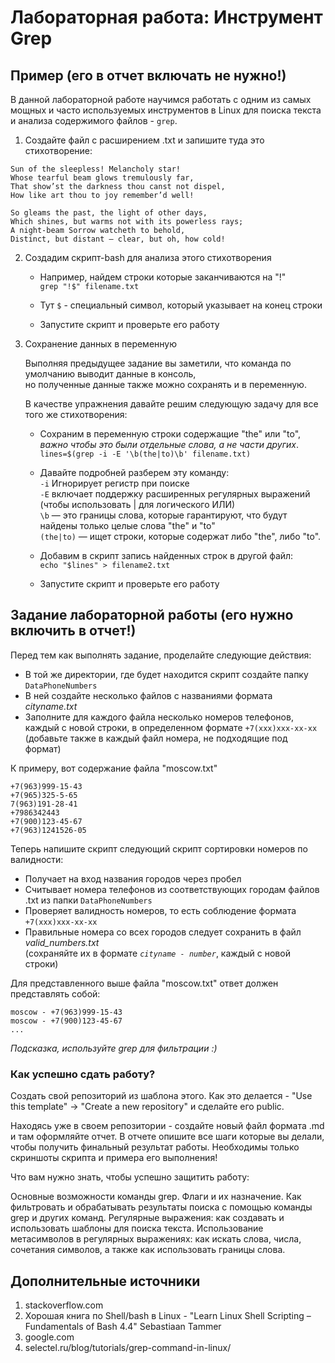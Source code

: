 # Лабораторная работа: Инструмент Grep

## Пример (его в отчет включать не нужно!)

В данной лабораторной работе научимся работать c одним из самых мощных и часто используемых инструментов в Linux для поиска текста и анализа содержимого файлов - `grep`.

1. Создайте файл с расширением .txt и запишите туда это стихотворение:
```
Sun of the sleepless! Melancholy star!
Whose tearful beam glows tremulously far,
That show’st the darkness thou canst not dispel,
How like art thou to joy remember’d well!

So gleams the past, the light of other days,
Which shines, but warms not with its powerless rays;
A night-beam Sorrow watcheth to behold,
Distinct, but distant — clear, but oh, how cold! 
```
2. Создадим скрипт-bash для анализа этого стихотворения

    - Например, найдем строки которые заканчиваются на "!"<br>
    `grep "!$" filename.txt`<br>
    - Тут `$` - специальный символ, который указывает на конец строки<br>

    - Запустите скрипт и проверьте его работу

3. Сохранение данных в переменную

   Выполняя предыдущее задание вы заметили, что команда по умолчанию выводит данные в консоль,<br>
   но полученные данные также можно сохранять и в переменную.

   В качестве упражнения давайте решим следующую задачу для все того же стихотворения:<br>
   - Сохраним в переменную строки содержащие "the" или "to", _важно чтобы это были отдельные слова, а не части других_.<br>
   `lines=$(grep -i -E '\b(the|to)\b' filename.txt)`<br>
   - Давайте подробней разберем эту команду:<br>
     `-i` Игнорирует регистр при поиске<br>
     `-E` включает поддержку расширенных регулярных выражений (чтобы использовать | для логического ИЛИ)<br>
     `\b` — это границы слова, которые гарантируют, что будут найдены только целые слова "the" и "to"<br>
     `(the|to)` — ищет строки, которые содержат либо "the", либо "to".<br>
   - Добавим в скрипт запись найденных строк в другой файл:<br>
    `echo "$lines" > filename2.txt`

   - Запустите скрипт и проверьте его работу
    
## Задание лабораторной работы (его нужно включить в отчет!)

Перед тем как выполнять задание, проделайте следующие действия:
 - В той же директории, где будет находится скрипт создайте папку `DataPhoneNumbers`
 - В ней создайте несколько файлов с названиями формата *cityname.txt*
 - Заполните для каждого файла несколько номеров телефонов, каждый с новой строки, в определенном формате `+7(xxx)xxx-xx-xx` (добавьте также в каждый файл номера, не подходящие под формат)<br>
 
 К примеру, вот содержание файла "moscow.txt"
```
+7(963)999-15-43
+7(965)325-5-65
7(963)191-28-41
+7986342443
+7(900)123-45-67
+7(963)1241526-05
```

 
Теперь напишите скрипт следующий скрипт сортировки номеров по валидности:
- Получает на вход названия городов через пробел
- Считывает номера телефонов из соответствующих городам файлов .txt из папки `DataPhoneNumbers`
- Проверяет валидность номеров, то есть соблюдение формата `+7(xxx)xxx-xx-xx`
- Правильные номера со всех городов следует сохранить в файл *valid_numbers.txt*<br> (сохраняйте их в формате *`cityname - number`*, каждый с новой строки)

Для представленного выше файла "moscow.txt" ответ должен представлять собой:
```
moscow - +7(963)999-15-43
moscow - +7(900)123-45-67
...
```

*Подсказка, используйте grep для фильтрации :)*

### Как успешно сдать работу?

Создать свой репозиторий из шаблона этого. Как это делается - "Use this template" -> "Create a new repository" и сделайте его public. 

Находясь уже в своем репозитории - создайте новый файл формата .md и там оформляйте отчет. В отчете опишите все шаги которые вы делали, чтобы получить финальный результат работы. Необходимы только скриншоты скрипта и примера его выполнения!

Что вам нужно знать, чтобы успешно защитить работу:

Основные возможности команды grep. Флаги и их назначение. Как фильтровать и обрабатывать результаты поиска с помощью команды grep и других команд. Регулярные выражения: как создавать и использовать шаблоны для поиска текста. Использование метасимволов в регулярных выражениях: как искать слова, числа, сочетания символов, а также как использовать границы слова.

## Дополнительные источники

1. stackoverflow.com
2. Хорошая ĸнига по Shell/bash в Linux - "Learn Linux Shell Scripting – Fundamentals of Bash 4.4" Sebastiaan
Tammer
3. google.com
4. selectel.ru/blog/tutorials/grep-command-in-linux/
